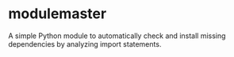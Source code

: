 # modulemaster
A simple Python module to automatically check and install missing dependencies by analyzing import statements.
